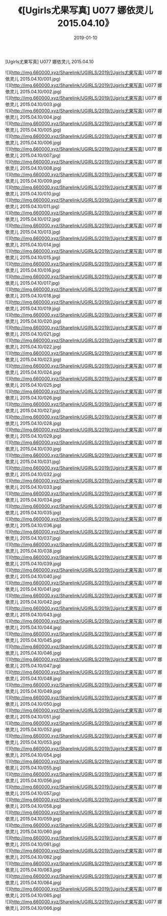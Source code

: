 ﻿---
layout: post
title:  《[Ugirls尤果写真] U077 娜依灵儿 2015.04.10》
date:   2019-01-10
img: http://img.660000.xyz/Sharelink/UGIRLS/2019/[Ugirls尤果写真] U077 娜依灵儿 2015.04.10/000.jpg
categories: [美女, 清纯, 唯美]
---

[Ugirls尤果写真] U077 娜依灵儿 2015.04.10

 ![](http://img.660000.xyz/Sharelink/UGIRLS/2019/[Ugirls尤果写真] U077 娜依灵儿 2015.04.10/001.jpg) <br>![](http://img.660000.xyz/Sharelink/UGIRLS/2019/[Ugirls尤果写真] U077 娜依灵儿 2015.04.10/002.jpg) <br>![](http://img.660000.xyz/Sharelink/UGIRLS/2019/[Ugirls尤果写真] U077 娜依灵儿 2015.04.10/003.jpg) <br>![](http://img.660000.xyz/Sharelink/UGIRLS/2019/[Ugirls尤果写真] U077 娜依灵儿 2015.04.10/004.jpg) <br>![](http://img.660000.xyz/Sharelink/UGIRLS/2019/[Ugirls尤果写真] U077 娜依灵儿 2015.04.10/005.jpg) <br>![](http://img.660000.xyz/Sharelink/UGIRLS/2019/[Ugirls尤果写真] U077 娜依灵儿 2015.04.10/006.jpg) <br>![](http://img.660000.xyz/Sharelink/UGIRLS/2019/[Ugirls尤果写真] U077 娜依灵儿 2015.04.10/007.jpg) <br>![](http://img.660000.xyz/Sharelink/UGIRLS/2019/[Ugirls尤果写真] U077 娜依灵儿 2015.04.10/008.jpg) <br>![](http://img.660000.xyz/Sharelink/UGIRLS/2019/[Ugirls尤果写真] U077 娜依灵儿 2015.04.10/009.jpg) <br>![](http://img.660000.xyz/Sharelink/UGIRLS/2019/[Ugirls尤果写真] U077 娜依灵儿 2015.04.10/010.jpg) <br>![](http://img.660000.xyz/Sharelink/UGIRLS/2019/[Ugirls尤果写真] U077 娜依灵儿 2015.04.10/011.jpg) <br>![](http://img.660000.xyz/Sharelink/UGIRLS/2019/[Ugirls尤果写真] U077 娜依灵儿 2015.04.10/012.jpg) <br>![](http://img.660000.xyz/Sharelink/UGIRLS/2019/[Ugirls尤果写真] U077 娜依灵儿 2015.04.10/013.jpg) <br>![](http://img.660000.xyz/Sharelink/UGIRLS/2019/[Ugirls尤果写真] U077 娜依灵儿 2015.04.10/014.jpg) <br>![](http://img.660000.xyz/Sharelink/UGIRLS/2019/[Ugirls尤果写真] U077 娜依灵儿 2015.04.10/015.jpg) <br>![](http://img.660000.xyz/Sharelink/UGIRLS/2019/[Ugirls尤果写真] U077 娜依灵儿 2015.04.10/016.jpg) <br>![](http://img.660000.xyz/Sharelink/UGIRLS/2019/[Ugirls尤果写真] U077 娜依灵儿 2015.04.10/017.jpg) <br>![](http://img.660000.xyz/Sharelink/UGIRLS/2019/[Ugirls尤果写真] U077 娜依灵儿 2015.04.10/018.jpg) <br>![](http://img.660000.xyz/Sharelink/UGIRLS/2019/[Ugirls尤果写真] U077 娜依灵儿 2015.04.10/019.jpg) <br>![](http://img.660000.xyz/Sharelink/UGIRLS/2019/[Ugirls尤果写真] U077 娜依灵儿 2015.04.10/020.jpg) <br>![](http://img.660000.xyz/Sharelink/UGIRLS/2019/[Ugirls尤果写真] U077 娜依灵儿 2015.04.10/021.jpg) <br>![](http://img.660000.xyz/Sharelink/UGIRLS/2019/[Ugirls尤果写真] U077 娜依灵儿 2015.04.10/022.jpg) <br>![](http://img.660000.xyz/Sharelink/UGIRLS/2019/[Ugirls尤果写真] U077 娜依灵儿 2015.04.10/023.jpg) <br>![](http://img.660000.xyz/Sharelink/UGIRLS/2019/[Ugirls尤果写真] U077 娜依灵儿 2015.04.10/024.jpg) <br>![](http://img.660000.xyz/Sharelink/UGIRLS/2019/[Ugirls尤果写真] U077 娜依灵儿 2015.04.10/025.jpg) <br>![](http://img.660000.xyz/Sharelink/UGIRLS/2019/[Ugirls尤果写真] U077 娜依灵儿 2015.04.10/026.jpg) <br>![](http://img.660000.xyz/Sharelink/UGIRLS/2019/[Ugirls尤果写真] U077 娜依灵儿 2015.04.10/027.jpg) <br>![](http://img.660000.xyz/Sharelink/UGIRLS/2019/[Ugirls尤果写真] U077 娜依灵儿 2015.04.10/028.jpg) <br>![](http://img.660000.xyz/Sharelink/UGIRLS/2019/[Ugirls尤果写真] U077 娜依灵儿 2015.04.10/029.jpg) <br>![](http://img.660000.xyz/Sharelink/UGIRLS/2019/[Ugirls尤果写真] U077 娜依灵儿 2015.04.10/030.jpg) <br>![](http://img.660000.xyz/Sharelink/UGIRLS/2019/[Ugirls尤果写真] U077 娜依灵儿 2015.04.10/031.jpg) <br>![](http://img.660000.xyz/Sharelink/UGIRLS/2019/[Ugirls尤果写真] U077 娜依灵儿 2015.04.10/032.jpg) <br>![](http://img.660000.xyz/Sharelink/UGIRLS/2019/[Ugirls尤果写真] U077 娜依灵儿 2015.04.10/033.jpg) <br>![](http://img.660000.xyz/Sharelink/UGIRLS/2019/[Ugirls尤果写真] U077 娜依灵儿 2015.04.10/034.jpg) <br>![](http://img.660000.xyz/Sharelink/UGIRLS/2019/[Ugirls尤果写真] U077 娜依灵儿 2015.04.10/035.jpg) <br>![](http://img.660000.xyz/Sharelink/UGIRLS/2019/[Ugirls尤果写真] U077 娜依灵儿 2015.04.10/036.jpg) <br>![](http://img.660000.xyz/Sharelink/UGIRLS/2019/[Ugirls尤果写真] U077 娜依灵儿 2015.04.10/037.jpg) <br>![](http://img.660000.xyz/Sharelink/UGIRLS/2019/[Ugirls尤果写真] U077 娜依灵儿 2015.04.10/038.jpg) <br>![](http://img.660000.xyz/Sharelink/UGIRLS/2019/[Ugirls尤果写真] U077 娜依灵儿 2015.04.10/039.jpg) <br>![](http://img.660000.xyz/Sharelink/UGIRLS/2019/[Ugirls尤果写真] U077 娜依灵儿 2015.04.10/040.jpg) <br>![](http://img.660000.xyz/Sharelink/UGIRLS/2019/[Ugirls尤果写真] U077 娜依灵儿 2015.04.10/041.jpg) <br>![](http://img.660000.xyz/Sharelink/UGIRLS/2019/[Ugirls尤果写真] U077 娜依灵儿 2015.04.10/042.jpg) <br>![](http://img.660000.xyz/Sharelink/UGIRLS/2019/[Ugirls尤果写真] U077 娜依灵儿 2015.04.10/043.jpg) <br>![](http://img.660000.xyz/Sharelink/UGIRLS/2019/[Ugirls尤果写真] U077 娜依灵儿 2015.04.10/044.jpg) <br>![](http://img.660000.xyz/Sharelink/UGIRLS/2019/[Ugirls尤果写真] U077 娜依灵儿 2015.04.10/045.jpg) <br>![](http://img.660000.xyz/Sharelink/UGIRLS/2019/[Ugirls尤果写真] U077 娜依灵儿 2015.04.10/046.jpg) <br>![](http://img.660000.xyz/Sharelink/UGIRLS/2019/[Ugirls尤果写真] U077 娜依灵儿 2015.04.10/047.jpg) <br>![](http://img.660000.xyz/Sharelink/UGIRLS/2019/[Ugirls尤果写真] U077 娜依灵儿 2015.04.10/048.jpg) <br>![](http://img.660000.xyz/Sharelink/UGIRLS/2019/[Ugirls尤果写真] U077 娜依灵儿 2015.04.10/049.jpg) <br>![](http://img.660000.xyz/Sharelink/UGIRLS/2019/[Ugirls尤果写真] U077 娜依灵儿 2015.04.10/050.jpg) <br>![](http://img.660000.xyz/Sharelink/UGIRLS/2019/[Ugirls尤果写真] U077 娜依灵儿 2015.04.10/051.jpg) <br>![](http://img.660000.xyz/Sharelink/UGIRLS/2019/[Ugirls尤果写真] U077 娜依灵儿 2015.04.10/052.jpg) <br>![](http://img.660000.xyz/Sharelink/UGIRLS/2019/[Ugirls尤果写真] U077 娜依灵儿 2015.04.10/053.jpg) <br>![](http://img.660000.xyz/Sharelink/UGIRLS/2019/[Ugirls尤果写真] U077 娜依灵儿 2015.04.10/054.jpg) <br>![](http://img.660000.xyz/Sharelink/UGIRLS/2019/[Ugirls尤果写真] U077 娜依灵儿 2015.04.10/055.jpg) <br>![](http://img.660000.xyz/Sharelink/UGIRLS/2019/[Ugirls尤果写真] U077 娜依灵儿 2015.04.10/056.jpg) <br>![](http://img.660000.xyz/Sharelink/UGIRLS/2019/[Ugirls尤果写真] U077 娜依灵儿 2015.04.10/057.jpg) <br>![](http://img.660000.xyz/Sharelink/UGIRLS/2019/[Ugirls尤果写真] U077 娜依灵儿 2015.04.10/058.jpg) <br>![](http://img.660000.xyz/Sharelink/UGIRLS/2019/[Ugirls尤果写真] U077 娜依灵儿 2015.04.10/059.jpg) <br>![](http://img.660000.xyz/Sharelink/UGIRLS/2019/[Ugirls尤果写真] U077 娜依灵儿 2015.04.10/060.jpg) <br>![](http://img.660000.xyz/Sharelink/UGIRLS/2019/[Ugirls尤果写真] U077 娜依灵儿 2015.04.10/061.jpg) <br>![](http://img.660000.xyz/Sharelink/UGIRLS/2019/[Ugirls尤果写真] U077 娜依灵儿 2015.04.10/062.jpg) <br>![](http://img.660000.xyz/Sharelink/UGIRLS/2019/[Ugirls尤果写真] U077 娜依灵儿 2015.04.10/063.jpg) <br>![](http://img.660000.xyz/Sharelink/UGIRLS/2019/[Ugirls尤果写真] U077 娜依灵儿 2015.04.10/064.jpg) <br>![](http://img.660000.xyz/Sharelink/UGIRLS/2019/[Ugirls尤果写真] U077 娜依灵儿 2015.04.10/065.jpg) <br>![](http://img.660000.xyz/Sharelink/UGIRLS/2019/[Ugirls尤果写真] U077 娜依灵儿 2015.04.10/066.jpg) <br>